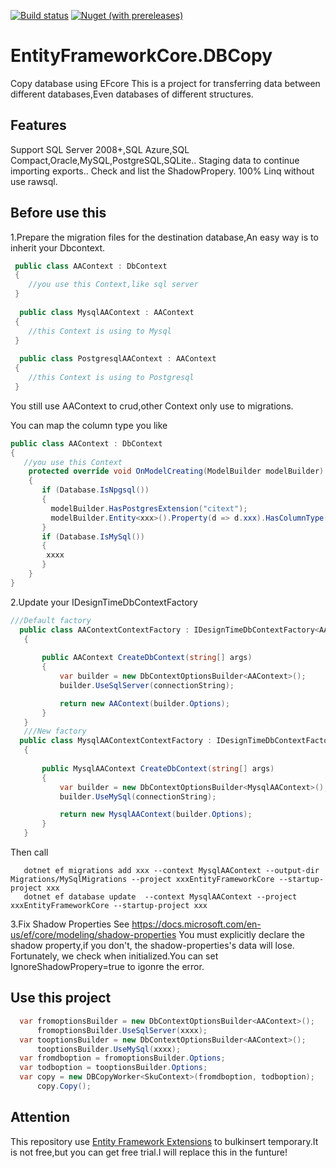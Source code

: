 
[![Build status](https://dev.azure.com/windylulu/EntityFrameworkCore.DBCopy/_apis/build/status/EntityFrameworkCore.DBCopy-ASP.NET%20Core-CI)](https://dev.azure.com/windylulu/EntityFrameworkCore.DBCopy/_build/latest?definitionId=1)
[![Nuget (with prereleases)](https://img.shields.io/nuget/vpre/EntityFrameworkCore.DBCopy?label=EntityFrameworkCore.DBCopy)](https://www.nuget.org/packages/EntityFrameworkCore.DBCopy)
# EntityFrameworkCore.DBCopy
Copy database using EFcore
This is a project for transferring data between different databases,Even databases of different structures.
## Features
Support SQL Server 2008+,SQL Azure,SQL Compact,Oracle,MySQL,PostgreSQL,SQLite..
Staging data to continue importing exports..
Check and list the ShadowPropery.
100% Linq without use rawsql.
## Before use this

1.Prepare the migration files for the destination database,An easy way is to inherit your Dbcontext.

```C#
 public class AAContext : DbContext
 {
    //you use this Context,like sql server
 }
 
  public class MysqlAAContext : AAContext
 {
    //this Context is using to Mysql
 }
 
  public class PostgresqlAAContext : AAContext
 {
    //this Context is using to Postgresql
 }
 ```
 You still use AAContext to crud,other Context only use to migrations.
 
 You can map the column type you like
 ```C#
 public class AAContext : DbContext
 {
    //you use this Context
     protected override void OnModelCreating(ModelBuilder modelBuilder)
     {
        if (Database.IsNpgsql())
        {
          modelBuilder.HasPostgresExtension("citext");
          modelBuilder.Entity<xxx>().Property(d => d.xxx).HasColumnType("citext");
        }
        if (Database.IsMySql())
        {
         xxxx
        }
     }
 }
 ```
 2.Update your IDesignTimeDbContextFactory <br>
 ```C#
 ///Default factory
   public class AAContextContextFactory : IDesignTimeDbContextFactory<AAContext>
    {
     
        public AAContext CreateDbContext(string[] args)
        {
            var builder = new DbContextOptionsBuilder<AAContext>();
            builder.UseSqlServer(connectionString);

            return new AAContext(builder.Options);
        }
    }
    ///New factory
   public class MysqlAAContextContextFactory : IDesignTimeDbContextFactory<MysqlAAContext>
    {
     
        public MysqlAAContext CreateDbContext(string[] args)
        {
            var builder = new DbContextOptionsBuilder<MysqlAAContext>();
            builder.UseMySql(connectionString);

            return new MysqlAAContext(builder.Options);
        }
    }
 ```
 
Then call
 ```
    dotnet ef migrations add xxx --context MysqlAAContext --output-dir Migrations/MySqlMigrations --project xxxEntityFrameworkCore --startup-project xxx
    dotnet ef database update  --context MysqlAAContext --project xxxEntityFrameworkCore --startup-project xxx
 ```
 3.Fix Shadow Properties
 See https://docs.microsoft.com/en-us/ef/core/modeling/shadow-properties
 You must explicitly declare the shadow property,if you don't, the shadow-properties's data will lose.
 Fortunately, we check when initialized.You can set IgnoreShadowPropery=true to igonre the error.
## Use this project
 ```C#
   var fromoptionsBuilder = new DbContextOptionsBuilder<AAContext>();
       fromoptionsBuilder.UseSqlServer(xxxx);
   var tooptionsBuilder = new DbContextOptionsBuilder<AAContext>();
       tooptionsBuilder.UseMySql(xxxx);
   var fromdboption = fromoptionsBuilder.Options;
   var todboption = tooptionsBuilder.Options;
   var copy = new DBCopyWorker<SkuContext>(fromdboption, todboption);
       copy.Copy();
```
## Attention
This repository use [Entity Framework Extensions](https://entityframework-extensions.net/?z=github&y=entityframework-plus)
to bulkinsert temporary.It is not free,but you can get free trial.I will replace this in the funture!

